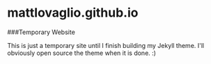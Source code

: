 # mattlovaglio.github.io

###Temporary Website

This is just a temporary site until I finish building my Jekyll theme. I'll obviously open source the theme when it is done. :)
